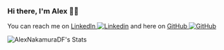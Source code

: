 ### Hi there, I'm Alex :man_student:

You can reach me on  [LinkedIn ![Linkedin](https://i.stack.imgur.com/gVE0j.png)](https://www.linkedin.com/in/alex-nakamuradf/) and here on [GitHub ![GitHub](https://i.stack.imgur.com/tskMh.png)](https://www.github.com/AlexNakamuraDF)

![AlexNakamuraDF's Stats](https://github-readme-stats.vercel.app/api?username=AlexNakamuraDF&theme=vue-dark&show_icons=true&hide_border=false&count_private=true)